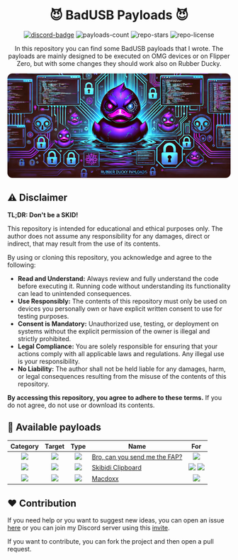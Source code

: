 <div align="center">
    <h1>😈 BadUSB Payloads 😈</h1>
    <div>
        <a href="https://discord.gg/5vrJbbW3ve"><img src="https://img.shields.io/badge/Discord%20server-7289da?style=for-the-badge&logo=discord&logoColor=white" alt="discord-badge" /></a>
        <img src="https://img.shields.io/badge/-3%20Payloads-A3CB38?style=for-the-badge" alt="payloads-count" />
        <img src="https://img.shields.io/github/stars/cyberartemio/badusb-payloads?style=for-the-badge" alt="repo-stars" />
        <img src="https://img.shields.io/github/license/cyberartemio/badusb-payloads?style=for-the-badge" alt="repo-license" />
    </div>
    <p>In this repository you can find some BadUSB payloads that I wrote. The payloads are mainly designed to be executed on OMG devices or on Flipper Zero, but with some changes they should work also on Rubber Ducky.</p>
    <img src=".github/assets/resources/ducky-payloads-banner.png" alt="repo-banner" />
</div>

## ⚠️ Disclaimer
**TL;DR: Don't be a SKID!**

This repository is intended for educational and ethical purposes only. The author does not assume any responsibility for any damages, direct or indirect, that may result from the use of its contents.

By using or cloning this repository, you acknowledge and agree to the following:

- **Read and Understand:** Always review and fully understand the code before executing it. Running code without understanding its functionality can lead to unintended consequences.
- **Use Responsibly:** The contents of this repository must only be used on devices you personally own or have explicit written consent to use for testing purposes.
- **Consent is Mandatory:** Unauthorized use, testing, or deployment on systems without the explicit permission of the owner is illegal and strictly prohibited.
- **Legal Compliance:** You are solely responsible for ensuring that your actions comply with all applicable laws and regulations. Any illegal use is your responsibility.
- **No Liability:** The author shall not be held liable for any damages, harm, or legal consequences resulting from the misuse of the contents of this repository.

**By accessing this repository, you agree to adhere to these terms.** If you do not agree, do not use or download its contents.

## 🚀 Available payloads
| **Category** | **Target** | **Type** | **Name** | **For** |
| :---: | :---: | :---: | --- | :---: |
| ![](https://img.shields.io/badge/-%F0%9F%A4%96%20Execution-blue?style=for-the-badge&labelColor=blue) | ![](https://img.shields.io/badge/Linux-FCC624?style=for-the-badge&logo=linux&logoColor=black) | ![](https://img.shields.io/badge/-%E2%9A%92%EF%B8%8F%20Benign-009432?style=for-the-badge&labelColor=009432) | [Bro, can you send me the FAP?](./execution/bro_can_you_send_me_the_fap/README.md) | ![](https://img.shields.io/badge/-%F0%9F%90%AC%20Flipper-FF8200?style=for-the-badge&labelColor=FF8200) |
| ![](https://img.shields.io/badge/-%F0%9F%92%B0%20Exfiltration-purple?style=for-the-badge) | ![](https://img.shields.io/badge/mac%20os-000000?style=for-the-badge&logo=apple&logoColor=white) | ![](https://img.shields.io/badge/-%E2%9A%94%EF%B8%8F%20Malicious-EA2027?style=for-the-badge) | [Skibidi Clipboard](./exfiltration/skibidi_clipboard/README.md) | ![](https://img.shields.io/badge/-%F0%9F%98%88%20OMG-black?style=for-the-badge) ![](https://img.shields.io/badge/-%F0%9F%90%AC%20Flipper-FF8200?style=for-the-badge&labelColor=FF8200) |
| ![](https://img.shields.io/badge/-%F0%9F%94%8E%20Recon-darkcyan?style=for-the-badge) | ![](https://img.shields.io/badge/mac%20os-000000?style=for-the-badge&logo=apple&logoColor=white) | ![](https://img.shields.io/badge/-%E2%9A%94%EF%B8%8F%20Malicious-EA2027?style=for-the-badge) | [Macdoxx](./recon/macdoxx/README.md) | ![](https://img.shields.io/badge/-%F0%9F%98%88%20OMG-black?style=for-the-badge) |

## ❤️ Contribution

If you need help or you want to suggest new ideas, you can open an issue [here](https://github.com/cyberartemio/badusb-payloads/issues/new) or you can join my Discord server using this [invite](https://discord.gg/5vrJbbW3ve).

If you want to contribute, you can fork the project and then open a pull request.